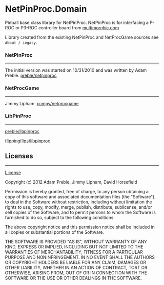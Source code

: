 ﻿# NetPinProc.Domain

Pinball base class library for NetPinProc. NetPinProc is for interfacing a P-ROC or P3-ROC controller board from [multimorphic.com](multimorphic.com)

Library created from the existing NetPinProc and NetProcGame sources see `About / Legacy`.

### NetPinProc
---
The initial version was started on 10/31/2010 and was written by Adam Preble. [preble/netpinproc](https://github.com/preble/netpinproc)

### NetProcGame
---
Jimmy Lipham: [compy/netprocgame](https://github.com/Compy/NetProcGame)

### LibPinProc
---
[preble/libpinproc](https://github.com/preble/libpinproc)

[flippingflips/libpinproc](https://github.com/FlippingFlips/libpinproc)

## Licenses
---

[License](LICENSE.md)

Copyright (c) 2012 Adam Preble, Jimmy Lipham, David Horsefield

Permission is hereby granted, free of charge, to any person obtaining a copy
of this software and associated documentation files (the "Software"), to deal
in the Software without restriction, including without limitation the rights
to use, copy, modify, merge, publish, distribute, sublicense, and/or sell
copies of the Software, and to permit persons to whom the Software is
furnished to do so, subject to the following conditions:

The above copyright notice and this permission notice shall be included in
all copies or substantial portions of the Software.

THE SOFTWARE IS PROVIDED "AS IS", WITHOUT WARRANTY OF ANY KIND, EXPRESS OR
IMPLIED, INCLUDING BUT NOT LIMITED TO THE WARRANTIES OF MERCHANTABILITY,
FITNESS FOR A PARTICULAR PURPOSE AND NONINFRINGEMENT. IN NO EVENT SHALL THE
AUTHORS OR COPYRIGHT HOLDERS BE LIABLE FOR ANY CLAIM, DAMAGES OR OTHER
LIABILITY, WHETHER IN AN ACTION OF CONTRACT, TORT OR OTHERWISE, ARISING FROM,
OUT OF OR IN CONNECTION WITH THE SOFTWARE OR THE USE OR OTHER DEALINGS IN
THE SOFTWARE.